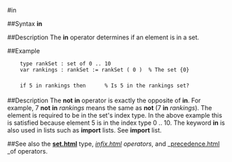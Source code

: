 
#in

##Syntax
**in**



##Description
The **in** operator determines if an element is in a set.



##Example



        type rankSet : set of 0 .. 10
        var rankings : rankSet := rankSet ( 0 )  % The set {0}
        
        if 5 in rankings then      % Is 5 in the rankings set?
##Description
The **not** **in** operator is exactly the opposite of **in**. For example, 7 **not** **in** _rankings_ means the same as **not** (7 **in** _rankings_).
The element is required to be in the set's index type. In the above example this is satisfied because element 5 is in the index type 0 .. 10.
The keyword **in** is also used in lists such as **import** lists. See **import** list.



##See also
the **[set.html](set)** type, _[infix.html](infix) operators_, and _[precedence.html](precedence) _of operators.


